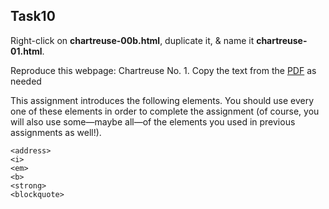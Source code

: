 ## Task10
Right-click on **chartreuse-00b.html**, duplicate it, & name it **chartreuse-01.html**.

Reproduce this webpage: Chartreuse No. 1. Copy the text from the [PDF](pdfs/chartreuse-01.pdf) as needed

This assignment introduces the following elements. You should use every one of these elements in order to complete the assignment (of course, you will also use some—maybe all—of the elements you used in previous assignments as well!).

```
<address>
<i>
<em>
<b>
<strong>
<blockquote>
```
